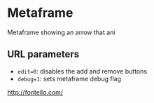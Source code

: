 # Metaframe

Metaframe showing an arrow that ani

## URL parameters

- `edit=0`: disables the add and remove buttons
- `debug=1`: sets metaframe debug flag


http://fontello.com/
